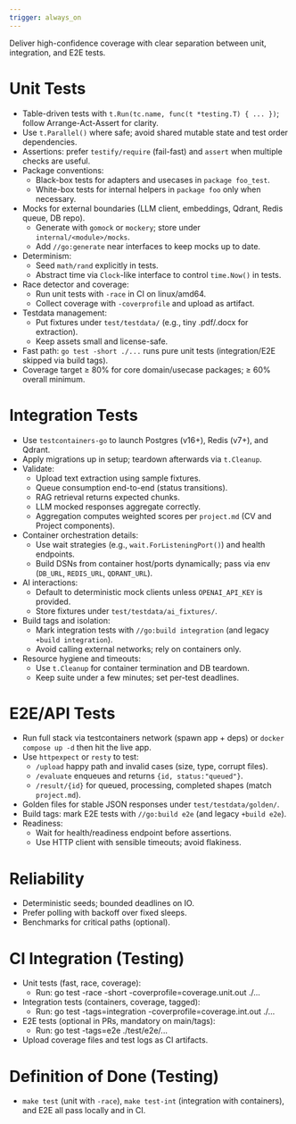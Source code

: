 ```yaml
---
trigger: always_on
---
```


Deliver high-confidence coverage with clear separation between unit, integration, and E2E tests.

# Unit Tests
- Table-driven tests with `t.Run(tc.name, func(t *testing.T) { ... })`; follow Arrange-Act-Assert for clarity.
- Use `t.Parallel()` where safe; avoid shared mutable state and test order dependencies.
- Assertions: prefer `testify/require` (fail-fast) and `assert` when multiple checks are useful.
- Package conventions:
  - Black-box tests for adapters and usecases in `package foo_test`.
  - White-box tests for internal helpers in `package foo` only when necessary.
- Mocks for external boundaries (LLM client, embeddings, Qdrant, Redis queue, DB repo).
  - Generate with `gomock` or `mockery`; store under `internal/<module>/mocks`.
  - Add `//go:generate` near interfaces to keep mocks up to date.
- Determinism:
  - Seed `math/rand` explicitly in tests.
  - Abstract time via `Clock`-like interface to control `time.Now()` in tests.
- Race detector and coverage:
  - Run unit tests with `-race` in CI on linux/amd64.
  - Collect coverage with `-coverprofile` and upload as artifact.
- Testdata management:
  - Put fixtures under `test/testdata/` (e.g., tiny .pdf/.docx for extraction).
  - Keep assets small and license-safe.
- Fast path: `go test -short ./...` runs pure unit tests (integration/E2E skipped via build tags).
- Coverage target ≥ 80% for core domain/usecase packages; ≥ 60% overall minimum.

# Integration Tests
- Use `testcontainers-go` to launch Postgres (v16+), Redis (v7+), and Qdrant.
- Apply migrations up in setup; teardown afterwards via `t.Cleanup`.
- Validate:
  - Upload text extraction using sample fixtures.
  - Queue consumption end-to-end (status transitions).
  - RAG retrieval returns expected chunks.
  - LLM mocked responses aggregate correctly.
  - Aggregation computes weighted scores per `project.md` (CV and Project components).
- Container orchestration details:
  - Use wait strategies (e.g., `wait.ForListeningPort()`) and health endpoints.
  - Build DSNs from container host/ports dynamically; pass via env (`DB_URL`, `REDIS_URL`, `QDRANT_URL`).
- AI interactions:
  - Default to deterministic mock clients unless `OPENAI_API_KEY` is provided.
  - Store fixtures under `test/testdata/ai_fixtures/`.
- Build tags and isolation:
  - Mark integration tests with `//go:build integration` (and legacy `+build integration`).
  - Avoid calling external networks; rely on containers only.
- Resource hygiene and timeouts:
  - Use `t.Cleanup` for container termination and DB teardown.
  - Keep suite under a few minutes; set per-test deadlines.

# E2E/API Tests
- Run full stack via testcontainers network (spawn app + deps) or `docker compose up -d` then hit the live app.
- Use `httpexpect` or `resty` to test:
  - `/upload` happy path and invalid cases (size, type, corrupt files).
  - `/evaluate` enqueues and returns `{id, status:"queued"}`.
  - `/result/{id}` for queued, processing, completed shapes (match `project.md`).
- Golden files for stable JSON responses under `test/testdata/golden/`.
- Build tags: mark E2E tests with `//go:build e2e` (and legacy `+build e2e`).
- Readiness:
  - Wait for health/readiness endpoint before assertions.
  - Use HTTP client with sensible timeouts; avoid flakiness.

# Reliability
- Deterministic seeds; bounded deadlines on IO.
- Prefer polling with backoff over fixed sleeps.
- Benchmarks for critical paths (optional).

# CI Integration (Testing)
- Unit tests (fast, race, coverage):
  - Run: go test -race -short -coverprofile=coverage.unit.out ./...
- Integration tests (containers, coverage, tagged):
  - Run: go test -tags=integration -coverprofile=coverage.int.out ./...
- E2E tests (optional in PRs, mandatory on main/tags):
  - Run: go test -tags=e2e ./test/e2e/...
- Upload coverage files and test logs as CI artifacts.

# Definition of Done (Testing)
- `make test` (unit with `-race`), `make test-int` (integration with containers), and E2E all pass locally and in CI.
